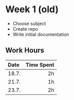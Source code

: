 # Week 1 (old)

- Choose subject
- Create repo
- Write initial documentation

## Work Hours
| Date  | Time Spent |
| :---- | ---------: |
| 18.7. | 2h         |
| 21.7. | 1h         |
| 23.7. | 2h         |
